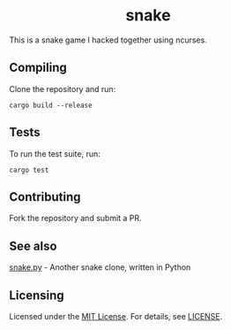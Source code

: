 <h1 align="center">snake</h1>

This is a snake game I hacked together using ncurses.

## Compiling

Clone the repository and run:

```
cargo build --release
```

## Tests

To run the test suite, run:

```
cargo test
```

## Contributing

Fork the repository and submit a PR.

## See also
[snake.py](https://github.com/xqb64/snake.py) - Another snake clone, written in Python

## Licensing

Licensed under the [MIT License](https://opensource.org/licenses/MIT). For details, see [LICENSE](https://github.com/xqb64/snake/blob/master/LICENSE).